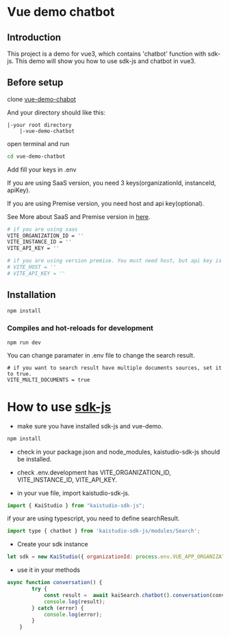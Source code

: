 # Vue demo chatbot

## Introduction
This project is a demo for vue3, which contains 'chatbot' function with sdk-js. This demo will show you how to use sdk-js and chatbot in vue3.

## Before setup
clone [vue-demo-chabot](https://github.com/k-ai-Documentation/vue-demo-chatbot)

And your directory should like this:
```
|-your root directory
    |-vue-demo-chatbot
```
open terminal and run
```bash
cd vue-demo-chatbot
```
Add fill your keys in .env

If you are using SaaS version, you need 3 keys(organizationId, instanceId, apiKey).

If you are using Premise version, you need host and api key(optional).

See More about SaaS and Premise version in [here](https://github.com/k-ai-Documentation/sdk-js#usage-guide).

```bash
# if you are using saas 
VITE_ORGANIZATION_ID = ''
VITE_INSTANCE_ID = ''
VITE_API_KEY = ''

# if you are using version premise. You must need host, but api key is optional, depends on your enterprise settings. 
# VITE_HOST = ''
# VITE_API_KEY = ''
```


## Installation
```bash
npm install
```

### Compiles and hot-reloads for development
```
npm run dev
```
You can change paramater in .env file to change the search result.
```
# if you want to search result have multiple documents sources, set it to true.
VITE_MULTI_DOCUMENTS = true 
```


# How to use [sdk-js](https://github.com/k-ai-Documentation/sdk-js/tree/version2.0)

+ make sure you have installed sdk-js and vue-demo.
```bash
npm install
```
+ check in your package.json and node_modules, kaistudio-sdk-js should be installed.

+ check .env.development has VITE_ORGANIZATION_ID, VITE_INSTANCE_ID, VITE_API_KEY.

+ in your vue file, import kaistudio-sdk-js.
```js
import { KaiStudio } from "kaistudio-sdk-js";
```
if your are using typescript, you need to define searchResult.
```js
import type { chatbot } from 'kaistudio-sdk-js/modules/Search';
```
+ Create your sdk instance
````js
let sdk = new KaiStudio({ organizationId: process.env.VUE_APP_ORGANIZATION_ID , instanceId: process.env.VUE_APP_INSTANCE_ID, apiKey: process.env.VUE_APP_API_KEY });
````

+ use it in your methods
```js
async function conversation() {
        try {
            const result =  await kaiSearch.chatbot().conversation(conversationId.value, userMessageTemp.value, multiDocuments, "your_user_id")
            console.log(result);
        } catch (error) {
            console.log(error);
        }
    }
```
